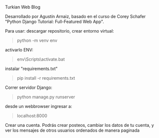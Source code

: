Turkian Web Blog

Desarrollado por Agustín Arnaiz,
basado en el curso de Corey Schafer "Python Django Tutorial: Full-Featured Web App".

Para usar:
descargar repositorio, crear entorno virtual:

> python -m venv env

activarlo ENV:

> env\Scripts\activate.bat

instalar "requirements.txt"

> pip install -r requirements.txt

Correr servidor Django:

> python manage.py runserver

desde un webbrowser ingresar a:

> localhost:8000

Crear una cuenta. Podrás crear posteos, cambiar los datos de tu cuenta, y ver los mensajes de otros usuarios ordenados de manera paginada